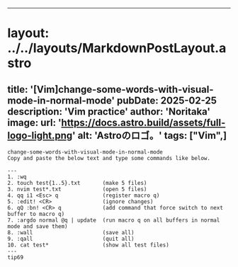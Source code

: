
---
# layout: ../../layouts/MarkdownPostLayout.astro
title: '[Vim]change-some-words-with-visual-mode-in-normal-mode'
pubDate: 2025-02-25
description: 'Vim practice'
author: 'Noritaka'
image:
    url: 'https://docs.astro.build/assets/full-logo-light.png'
    alt: 'Astroのロゴ。'
tags: ["Vim",]
---

```
change-some-words-with-visual-mode-in-normal-mode
Copy and paste the below text and type some commands like below.

---
1. :wq 
2. touch test{1..5}.txt       (make 5 files)
3. nvim test*.txt             (open 5 files)
4. qq i1 <Esc> q              (register macro q)
5. :edit! <CR>                (ignore changes)
6. qQ :bn! <CR> q             (add command that force switch to next buffer to macro q)
7. :argdo normal @q | update  (run macro q on all buffers in normal mode and save them)
8. :wall                      (save all)
9. :qall                      (quit all)
10. cat test*                 (show all test files)
---
tip69
